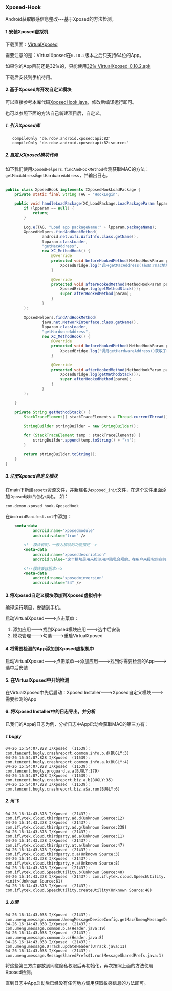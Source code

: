 ### Xposed-Hook

Android获取敏感信息整改---基于Xposed的方法检测。

#### 1.安装Xposed虚拟机

下载页面：[VirtualXposed](https://github.com/android-hacker/VirtualXposed/releases)

需要注意的是：VirtualXposed在```0.18.2```版本之后只支持64位的App。

如果你的App目前还是32位的，只能使用[32位 VirtualXposed_0.18.2.apk](https://github.com/android-hacker/VirtualXposed/releases/download/0.18.2/VirtualXposed_0.18.2.apk)

下载后安装到手机待用。

#### 2.基于Xposed库开发自定义模块

可以直接参考本库代码[XposedHook.java](https://github.com/DeMonDemoSpace/XposedHook/blob/master/app/src/main/java/com/demon/xposed_hook/XposedHook.java)，修改后编译运行即可。

也可以参照下面的方法自己新建项目后，自定义。


##### 1. 引入Xposed库

```
   compileOnly 'de.robv.android.xposed:api:82'
   compileOnly 'de.robv.android.xposed:api:82:sources'
```


##### 2.自定义Xposed模块代码

如下我们使用```XposedHelpers.findAndHookMethod```检测获取MAC的方法：```getMacAddress```&```getHardwareAddress```，并输出日志。

```java

public class XposedHook implements IXposedHookLoadPackage {
    private static final String TAG = "HookLogin";

    public void handleLoadPackage(XC_LoadPackage.LoadPackageParam lpparam) {
        if (lpparam == null) {
            return;
        }

        Log.e(TAG, "Load app packageName:" + lpparam.packageName);
        XposedHelpers.findAndHookMethod(
                android.net.wifi.WifiInfo.class.getName(),
                lpparam.classLoader,
                "getMacAddress",
                new XC_MethodHook() {
                    @Override
                    protected void beforeHookedMethod(MethodHookParam param) {
                        XposedBridge.log("调用getMacAddress()获取了mac地址");
                    }

                    @Override
                    protected void afterHookedMethod(MethodHookParam param) throws Throwable {
                        XposedBridge.log(getMethodStack());
                        super.afterHookedMethod(param);
                    }
                }
        );

        XposedHelpers.findAndHookMethod(
                java.net.NetworkInterface.class.getName(),
                lpparam.classLoader,
                "getHardwareAddress",
                new XC_MethodHook() {
                    @Override
                    protected void beforeHookedMethod(MethodHookParam param) {
                        XposedBridge.log("调用getHardwareAddress()获取了mac地址");
                    }

                    @Override
                    protected void afterHookedMethod(MethodHookParam param) throws Throwable {
                        XposedBridge.log(getMethodStack());
                        super.afterHookedMethod(param);
                    }
                }
        );

    }

    private String getMethodStack() {
        StackTraceElement[] stackTraceElements = Thread.currentThread().getStackTrace();

        StringBuilder stringBuilder = new StringBuilder();

        for (StackTraceElement temp : stackTraceElements) {
            stringBuilder.append(temp.toString() + "\n");
        }

        return stringBuilder.toString();
    }
}

```

##### 3.注册Xposed自定义模块

在main下新建```assets```资源文件，并新建名为```xposed_init```文件，在这个文件里面添加 ```Xposed模块的包名+类名```。
如：

```
com.demon.xposed_hook.XposedHook
```

在```AndroidManifest.xml```中添加：

```xml
    <meta-data
            android:name="xposedmodule"
            android:value="true" />

        <!--模块说明，一般为模块的功能描述-->
        <meta-data
            android:name="xposeddescription"
            android:value="这个模块是用来检测用户隐私合规的，在用户未授权同意前，调用接口获取信息属于违规" />

        <!--模块兼容版本-->
        <meta-data
            android:name="xposedminversion"
            android:value="54" />
```

#### 3.将Xposed自定义模块添加到Xposed虚拟机中

编译运行项目，安装到手机。

启动VirtualXposed--->点击菜单：

1. 添加应用--->找到Xposed模块应用--->选中后安装
2. 模块管理--->勾选--->重启VirtualXposed


#### 4.将需要检测的App添加到Xposed虚拟机中

启动VirtualXposed--->点击菜单-->添加应用--->找到你需要检测的App--->选中后安装

#### 5. 在VirtualXposed中开始检测

在VirtualXposed中先后启动：Xposed Installer--->Xposed自定义模块--->需要检测的App

#### 6. 将Xposed Installer中的日志导出，并分析
已我们的App的日志为例，分析日志中App启动会获取MAC的第三方有：

##### 1.bugly

```
04-26 15:54:07.828 I/Xposed  (11539): com.tencent.bugly.crashreport.common.info.b.d(BUGLY:3)
04-26 15:54:07.828 I/Xposed  (11539): com.tencent.bugly.crashreport.common.info.a.k(BUGLY:4)
04-26 15:54:07.828 I/Xposed  (11539): com.tencent.bugly.proguard.a.a(BUGLY:179)
04-26 15:54:07.828 I/Xposed  (11539): com.tencent.bugly.crashreport.biz.a.b(BUGLY:35)
04-26 15:54:07.828 I/Xposed  (11539): com.tencent.bugly.crashreport.biz.a$a.run(BUGLY:6)

```

##### 2.讯飞

```
04-26 16:14:43.378 I/Xposed  (21437): com.iflytek.cloud.thirdparty.ad.d(Unknown Source:12)
04-26 16:14:43.378 I/Xposed  (21437): com.iflytek.cloud.thirdparty.ad.g(Unknown Source:238)
04-26 16:14:43.378 I/Xposed  (21437): com.iflytek.cloud.thirdparty.ad.a(Unknown Source:11)
04-26 16:14:43.378 I/Xposed  (21437): com.iflytek.cloud.thirdparty.at.a(Unknown Source:47)
04-26 16:14:43.378 I/Xposed  (21437): com.iflytek.cloud.thirdparty.x.a(Unknown Source:3)
04-26 16:14:43.378 I/Xposed  (21437): com.iflytek.cloud.thirdparty.y.a(Unknown Source:8)
04-26 16:14:43.378 I/Xposed  (21437): com.iflytek.cloud.SpeechUtility.b(Unknown Source:40)
04-26 16:14:43.378 I/Xposed  (21437): com.iflytek.cloud.SpeechUtility.<init>(Unknown Source:61)
04-26 16:14:43.378 I/Xposed  (21437): com.iflytek.cloud.SpeechUtility.createUtility(Unknown Source:48)
```

##### 3.友盟

```
04-26 16:14:43.038 I/Xposed  (21437): com.umeng.message.common.UmengMessageDeviceConfig.getMac(UmengMessageDeviceConfig.java:11)
04-26 16:14:43.038 I/Xposed  (21437): com.umeng.message.common.b.a(Header.java:19)
04-26 16:14:43.038 I/Xposed  (21437): com.umeng.message.common.b.c(Header.java:8)
04-26 16:14:43.038 I/Xposed  (21437): com.umeng.message.UTrack.updateHeader(UTrack.java:11)
04-26 16:14:43.038 I/Xposed  (21437): com.umeng.message.MessageSharedPrefs$1.run(MessageSharedPrefs.java:1)
```

将这些第三方库都放到同意隐私权限后再初始化，再次按照上面的方法使用Xposed检测。

直到日志中App启动后已经没有任何地方调用获取敏感信息的方法即可。
